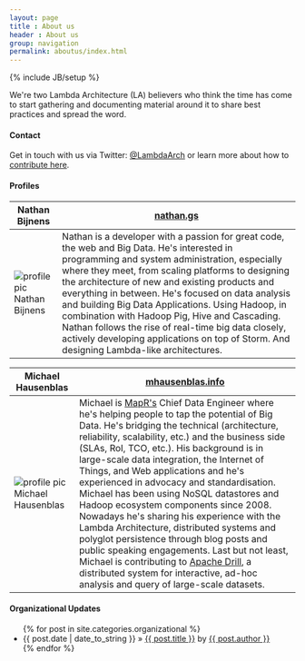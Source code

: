 ```yaml
---
layout: page
title : About us
header : About us
group: navigation
permalink: aboutus/index.html
---
```

{% include JB/setup %}

We're two Lambda Architecture (LA) believers who think the time has come to start
gathering and documenting material around it to share best practices and spread the word.

#### Contact

Get in touch with us via Twitter: [@LambdaArch](http://twitter.com/LambdaArch)
or learn more about how to [contribute here](contribute/).

#### Profiles

| Nathan Bijnens | [nathan.gs](http://nathan.gs)                        |
|----------------|-------------------------------------------------------------|
| ![profile pic Nathan Bijnens](../img/nathan-profile-200px.jpg "Nathan Bijnens") | Nathan is a developer with a passion for great code, the web and Big Data. He's interested in programming and system administration, especially where they meet, from scaling platforms to designing the architecture of new and existing products and everything in between. He's focused on data analysis and building Big Data Applications. Using Hadoop, in combination with Hadoop Pig, Hive and Cascading. Nathan follows the rise of real-time big data closely, actively developing applications on top of Storm. And designing Lambda-like architectures.|


| Michael Hausenblas | [mhausenblas.info](http://mhausenblas.info/)     |
|--------------------|---------------------------------------------------------|
| ![profile pic Michael Hausenblas](../img/mhausenblas-profile-200px.png "Michael Hausenblas") | Michael is [MapR's](http://mapr.com) Chief Data Engineer where he's helping people to tap the potential of Big Data. He's bridging the technical (architecture, reliability, scalability, etc.) and the business side (SLAs, RoI, TCO, etc.). His background is in large-scale data integration, the Internet of Things, and Web applications and he's experienced in advocacy and standardisation. Michael has been using NoSQL datastores and Hadoop ecosystem components since 2008. Nowadays he's sharing his experience with the Lambda Architecture, distributed systems and polyglot persistence through blog posts and public speaking engagements. Last but not least, Michael is contributing to [Apache Drill](http://incubator.apache.org/drill/), a distributed system for interactive, ad-hoc analysis and query of large-scale datasets.

#### Organizational Updates

<ul class="posts">
  {% for post in site.categories.organizational %}
    <li><span>{{ post.date | date_to_string }}</span> &raquo; <a href="{{ BASE_PATH }}{{ post.url }}">{{ post.title }}</a> by <a href="http://twitter.com/{{ post.author_twitter }}">{{ post.author }}</a></li>
  {% endfor %}
</ul>
